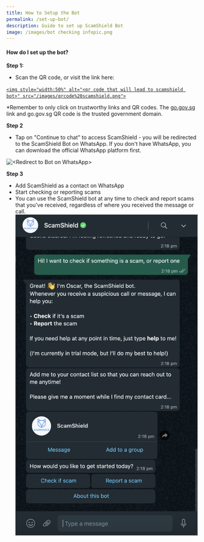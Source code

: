 ```yaml
---
title: How to Setup the Bot
permalink: /set-up-bot/
description: Guide to set up ScamShield Bot
image: /images/bot checking infopic.png
---
```

#### **How do I set up the bot?**


**Step 1:**

*   Scan the QR code, or visit the link here:

<a href="https://go.gov.sg/scamshield-bot">`<img style="width:50%" alt="<qr code that will lead to scamshield bot>" src="/images/qrcode%20scamshield.png">`</a>

*Remember to only click on trustworthy links and QR codes. The [go.gov.sg](http://go.gov.sg) link and go.gov.sg QR code is the trusted government domain.





**Step 2**

*   Tap on "Continue to chat" to access ScamShield - you will be redirected to the ScamShield Bot on WhatsApp. If you don't have WhatsApp, you can download the official WhatsApp platform first.

<img style="width:50%" alt="<Redirect to Bot on WhatsApp>" src="/images/redirection%20to%20bot.png">

 
 **Step 3**

*   Add ScamShield as a contact on WhatsApp
*   Start checking or reporting scams 
*   You can use the ScamShield bot at any time to check and report scams that you’ve received, regardless of where you received the message or call.
![Bot Start Chat](/images/ss%20bot%20opening%20dialogue.png)